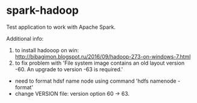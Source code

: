 # spark-hadoop

Test application to work with Apache Spark.

Additional info:
1. to install hadooop on win: http://bibagimon.blogspot.ru/2016/09/hadoop-273-on-windows-7.html
2. to fix problem with 'File system image contains an old layout version -60. An upgrade to version -63 is required.' 
 - need to format hdsf name node using command 'hdfs namenode -format'
 - change VERSION file: version option 60 -> 63.
